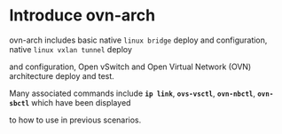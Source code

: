 # Introduce ovn-arch

ovn-arch includes basic native `linux bridge` deploy and configuration, native `linux vxlan tunnel` deploy 

and configuration, Open vSwitch and Open Virtual Network (OVN) architecture deploy and test.

Many associated commands include **`ip link`**, **`ovs-vsctl`**, **`ovn-nbctl`**, **`ovn-sbctl`** which have been displayed 

to how to use in previous scenarios.
